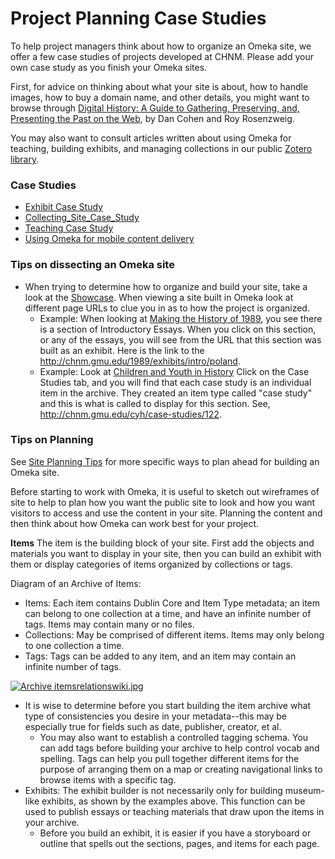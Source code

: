 Project Planning Case Studies
=============================

To help project managers think about how to organize an Omeka site, we offer a few case studies of projects developed at CHNM. Please add your own case study as you finish your Omeka sites.

First, for advice on thinking about what your site is about, how to handle images, how to buy a domain name, and other details, you might want to browse through [Digital History: A Guide to Gathering, Preserving, and, Presenting the Past on the Web](http://chnm.gmu.edu/digitalhistory), by Dan Cohen and Roy Rosenzweig.

You may also want to consult articles written about using Omeka for teaching, building exhibits, and managing collections in our public [Zotero library](https://www.zotero.org/groups/omeka/items).

### Case Studies
-   [Exhibit Case Study](https://omeka.org/codex/Exhibit_Case_Study "Exhibit Case Study")
-   [Collecting\_Site\_Case\_Study](https://omeka.org/codex/Collecting_Site_Case_Study "Collecting Site Case Study")
-   [Teaching Case Study](https://omeka.org/codex/Teaching_Case_Study "Teaching Case Study")
-   [Using Omeka for mobile content delivery](http://chnm.gmu.edu/labs/mobile-for-museums/implementation-and-prototypes/)

### Tips on dissecting an Omeka site

-   When trying to determine how to organize and build your site, take a look at the [Showcase](../showcase.1.html). When viewing a site built in Omeka look at different page URLs to clue you in as to how the project is organized.
    -   Example: When looking at [Making the History of 1989](http://chnm.gmu.edu/1989), you see there is a section of Introductory Essays. When you click on this section, or any of the essays, you will see from the URL that this section was built as an exhibit. Here is the link to the <http://chnm.gmu.edu/1989/exhibits/intro/poland>.
    -   Example: Look at [Children and Youth in History](http://chnm.gmu.edu/cyh/) Click on the Case Studies tab, and you will find that each case study is an individual item in the archive. They created an item type called "case study" and this is what is called to display for this section. See, <http://chnm.gmu.edu/cyh/case-studies/122>.

### Tips on Planning
See [Site Planning Tips](Site_Planning_Tips.html "Site Planning Tips") for more specific ways to plan ahead for building an Omeka site.

Before starting to work with Omeka, it is useful to sketch out
wireframes of site to help to plan how you want the public site to look and how you want visitors to access and use the content in your site. Planning the content and then think about how Omeka can work best for your project.

**Items** The item is the building block of your site. First add the objects and materials you want to display in your site, then you can build an exhibit with them or display categories of items organized by collections or tags.

 Diagram of an Archive of Items:

-   Items: Each item contains Dublin Core and Item Type metadata; an
    item can belong to one collection at a time, and have an infinite number of tags. Items may contain many or no files.
-   Collections: May be comprised of different items. Items may only
    belong to one collection a time.
-   Tags: Tags can be added to any item, and an item may contain an
    infinite number of tags.

[![Archive itemsrelationswiki.jpg](https://omeka.org/c/images/f/f8/Archive_itemsrelations_wiki.jpg)](https://omeka.org/codex/File:Archive_itemsrelations_wiki.jpg)

-   It is wise to determine before you start building the item archive what type of consistencies you desire in your metadata--this may be especially true for fields such as date, publisher, creator, et al.
    -   You may also want to establish a controlled tagging schema. You can add tags before building your archive to help control vocab and spelling. Tags can help you pull together different items for the purpose of arranging them on a map or creating navigational links to browse items with a specific tag.
-   Exhibits: The exhibit builder is not necessarily only for building museum-like exhibits, as shown by the examples above. This function can be used to publish essays or teaching materials that draw upon
    the items in your archive.
    -   Before you build an exhibit, it is easier if you have a        storyboard or outline that spells out the sections, pages, and items for each page.
